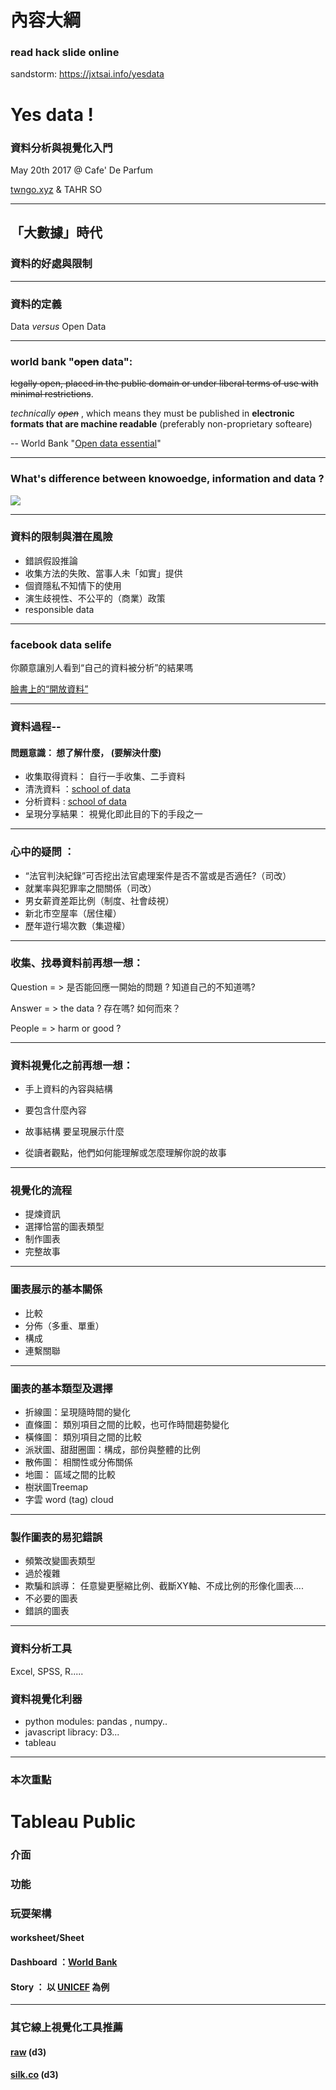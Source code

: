 內容大綱
======
### read hack slide online
sandstorm:  https://jxtsai.info/yesdata

# Yes  data !

### 資料分析與視覺化入門

May 20th 2017 @ Cafe' De Parfum

[twngo.xyz](https://medium.twngo.xyz) & TAHR SO

--- 
## 「大數據」時代
### 資料的好處與限制
 

--- 
### 資料的定義
 Data *versus* Open Data

---
### world bank  "~~open~~ data": 

~~legally open, placed in the public domain or under liberal terms of use with minimal restrictions~~.

*technically ~~open~~* , which means they must be published in **electronic formats that are machine readable** (preferably non-proprietary softeare)

 -- World Bank "[Open data essential](http://opendatatoolkit.worldbank.org/en/essentials.html)"

---
### What's difference between knowoedge, information and data ?

![](https://i.imgur.com/6qARqxB.png)


--- 
### 資料的限制與潛在風險
- 錯誤假設推論
- 收集方法的失敗、當事人未「如實」提供
- 個資隱私不知情下的使用
- 演生歧視性、不公平的（商業）政策
- responsible data 

--- 
### facebook data selife
你願意讓別人看到“自己的資料被分析”的結果嗎

[臉書上的“開放資料”](https://stalkscan.com/)


---
### 資料過程-- 
#### 問題意識： 想了解什麼， (要解決什麼) 
- 收集取得資料： 自行一手收集、二手資料
- 清洗資料 ：[school of data](http://self.jxtsai.info/2016/07/schoo-of-data-2.html)
- 分析資料 : [school of data](http://self.jxtsai.info/2016/07/school-of-data-3.html)
- 呈現分享結果： 視覺化即此目的下的手段之一 


---
###  心中的疑問 ：
- “法官判決紀錄”可否挖出法官處理案件是否不當或是否適任?（司改）
- 就業率與犯罪率之間關係（司改）
- 男女薪資差距比例（制度、社會歧視）
- 新北市空屋率（居住權）
- 歷年遊行場次數（集遊權）

---
### 收集、找尋資料前再想一想：
Question  = > 是否能回應一開始的問題 ? 知道自己的不知道嗎?

Answer = > the data ?
           存在嗎? 如何而來？
          
People = > harm or good ?

---
### 資料視覺化之前再想一想：

- 手上資料的內容與結構

- 要包含什麼內容

- 故事結構 要呈現展示什麼

- 從讀者觀點，他們如何能理解或怎麼理解你說的故事

---
### 視覺化的流程 
- 提煉資訊
- 選擇恰當的圖表類型
- 制作圖表
- 完整故事

---
### 圖表展示的基本關係
- 比較
- 分佈（多重、單重）
- 構成
- 連繫關聯

---
### 圖表的基本類型及選擇
- 折線圖：呈現隨時間的變化
- 直條圖： 類別項目之間的比較，也可作時間趨勢變化
- 橫條圖： 類別項目之間的比較
- 派狀圖、甜甜圈圖：構成，部份與整體的比例
- 散佈圖： 相關性或分佈關係
- 地圖： 區域之間的比較
- 樹狀圖Treemap
- 字雲 word (tag) cloud

---
### 製作圖表的易犯錯誤
- 頻繁改變圖表類型
- 過於複雜
- 欺騙和誤導： 任意變更壓縮比例、截斷XY軸、不成比例的形像化圖表....
- 不必要的圖表
- 錯誤的圖表

---
### 資料分析工具
Excel, SPSS, R.....

### 資料視覺化利器
- python modules: pandas , numpy.. 
- javascript libracy: D3...
- tableau

---
### 本次重點
# Tableau Public
### 介面
### 功能
### 玩耍架構   
#### worksheet/Sheet 
#### Dashboard ：[World Bank](https://public.tableau.com/profile/richard.hegarty#!/vizhome/WorldBank-EducationandBirthrate/Dashboard1)  
#### Story ： 以 [UNICEF](https://public.tableau.com/profile/unicefdata#!/) 為例


---
### 其它線上視覺化工具推薦
#### [raw](http://app.rawgraphs.io/) (d3)
#### [silk.co](https://silk.co) (d3)
